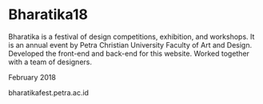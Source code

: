 # Bharatika18

Bharatika is a festival of design competitions, exhibition, and workshops. It is an annual event by Petra Christian University Faculty of Art and Design. Developed the front-end and back-end for this website. Worked together with a team of designers.  

February 2018  

bharatikafest.petra.ac.id
